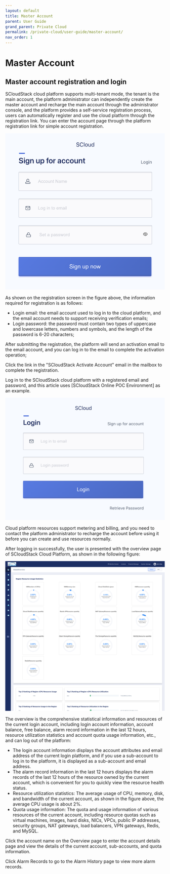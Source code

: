 ```yaml
---
layout: default
title: Master Account
parent: User Guide
grand_parent: Private Cloud
permalink: /private-cloud/user-guide/master-account/
nav_order: 1
---
```

# Master Account
## Master account registration and login
SCloudStack cloud platform supports multi-tenant mode, the tenant is the main account, the platform administrator can independently create the master account and recharge the main account through the administrator console, and the platform provides a self-service registration process, users can automatically register and use the cloud platform through the registration link. You can enter the account page through the platform registration link for simple account registration.

 ![1](/assets/images/user-guide-1.png)


As shown on the registration screen in the figure above, the information required for registration is as follows:
- Login email: the email account used to log in to the cloud platform, and the email account needs to support receiving verification emails;
- Login password: the password must contain two types of uppercase and lowercase letters, numbers and symbols, and the length of the password is 6-20 characters;

After submitting the registration, the platform will send an activation email to the email account, and you can log in to the email to complete the activation operation;

Click the link in the "SCloudStack Activate Account" email in the mailbox to complete the registration.

Log in to the SCloudStack cloud platform with a registered email and password, and this article uses [SCloudStack Online POC Environment] as an example.

 ![1](/assets/images/user-guide-2.png)

Cloud platform resources support metering and billing, and you need to contact the platform administrator to recharge the account before using it before you can create and use resources normally.

After logging in successfully, the user is presented with the overview page of SCloudStack Cloud Platform, as shown in the following figure:

 ![1](/assets/images/user-guide-3.png)

The overview is the comprehensive statistical information and resources of the current login account, including login account information, account balance, free balance, alarm record information in the last 12 hours, resource utilization statistics and account quota usage information, etc., and can log out of the platform:
- The login account information displays the account attributes and email address of the current login platform, and if you use a sub-account to log in to the platform, it is displayed as a sub-account and email address.
- The alarm record information in the last 12 hours displays the alarm records of the last 12 hours of the resource owned by the current account, which is convenient for you to quickly view the resource health status.
- Resource utilization statistics: The average usage of CPU, memory, disk, and bandwidth of the current account, as shown in the figure above, the average CPU usage is about 2%.
- Quota usage information: The quota and usage information of various resources of the current account, including resource quotas such as virtual machines, images, hard disks, NICs, VPCs, public IP addresses, security groups, NAT gateways, load balancers, VPN gateways, Redis, and MySQL.

Click the account name on the Overview page to enter the account details page and view the details of the current account, sub-accounts, and quota information. 

Click Alarm Records to go to the Alarm History page to view more alarm records.